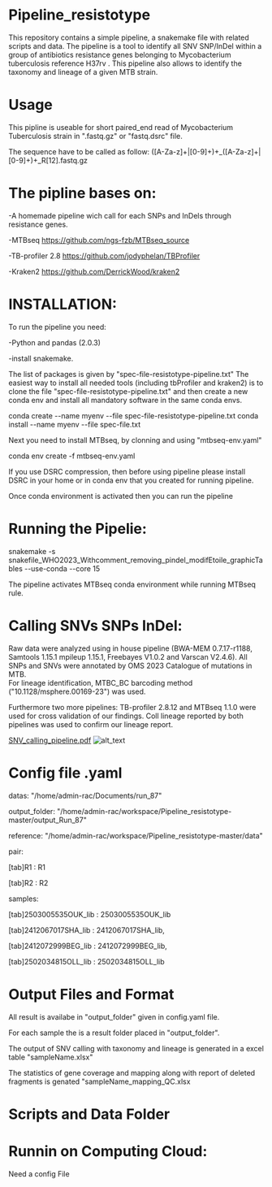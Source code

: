# Pipeline_resistotype
This repository contains a simple pipeline, a snakemake file with related scripts and data. The pipeline is a tool to identify all SNV SNP/InDel within a group of antibiotics resistance genes belonging to Mycobacterium tuberculosis reference H37rv .
This pipeline also allows to identify the taxonomy and lineage of a given MTB strain.

# Usage 
This pipline is useable for short paired_end read of Mycobacterium Tuberculosis strain in ".fastq.gz" or "fastq.dsrc" file.

The sequence have to be called as follow:
([A-Za-z]+|[0-9]+)+_([A-Za-z]+|[0-9]+)+_R[12].fastq.gz

# The pipline bases on:

-A homemade pipeline wich call for each SNPs and InDels through resistance genes. 

-MTBseq https://github.com/ngs-fzb/MTBseq_source

-TB-profiler 2.8 https://github.com/jodyphelan/TBProfiler

-Kraken2 https://github.com/DerrickWood/kraken2

# INSTALLATION:

To run the pipeline you need:

 -Python and pandas (2.0.3) 
 
 -install snakemake.

The list of packages is given by "spec-file-resistotype-pipeline.txt"
The easiest way to install all needed tools (including tbProfiler and kraken2) is to clone the file "spec-file-resistotype-pipeline.txt" and then create a new conda env and install all mandatory software in the same conda envs.  

conda create --name myenv --file spec-file-resistotype-pipeline.txt
conda install --name myenv --file spec-file.txt

Next you need to install MTBseq, by clonning and using "mtbseq-env.yaml"

conda env create -f mtbseq-env.yaml

If you use DSRC compression, then before using pipeline please install DSRC in your home or in conda env that you created for running pipeline.  

Once conda environment is activated then you can run the pipeline 


# Running the Pipelie: 

snakemake -s  snakefile_WHO2023_Withcomment_removing_pindel_modifEtoile_graphicTables --use-conda --core 15

The pipeline activates MTBseq conda environment while running MTBseq rule.

# Calling SNVs SNPs InDel:

Raw data were analyzed using in house pipeline (BWA-MEM 0.7.17-r1188, Samtools 1.15.1 mpileup 1.15.1, Freebayes V1.0.2 and Varscan V2.4.6). 
All SNPs and SNVs were annotated by OMS 2023 Catalogue of mutations in MTB.  
For lineage identification, MTBC_BC barcoding method ("10.1128/msphere.00169-23") was used.

Furthermore two more pipelines: TB-profiler 2.8.12 and MTBseq 1.1.0  were used  for cross validation of our findings. Coll lineage reported by both pipelines was used to confirm our lineage report. 

[SNV_calling_pipeline.pdf](https://github.com/user-attachments/files/19707089/SNV_calling_pipeline.pdf)
![alt_text](https://github.com/user-attachments/assets/780383d6-5fc8-42f0-a582-dc119619fcee)


# Config file .yaml

datas: "/home/admin-rac/Documents/run_87" 

output_folder: "/home/admin-rac/workspace/Pipeline_resistotype-master/output_Run_87"

reference: "/home/admin-rac/workspace/Pipeline_resistotype-master/data"


pair:

 [tab]R1 : R1
 
 [tab]R2 : R2
    
samples:

 [tab]2503005535OUK_lib : 2503005535OUK_lib
 
 [tab]2412067017SHA_lib : 2412067017SHA_lib,
 
 [tab]2412072999BEG_lib : 2412072999BEG_lib,
 
 [tab]2502034815OLL_lib : 2502034815OLL_lib






# Output Files and Format
All result is availabe in "output_folder" given in config.yaml file.

For each sample the is a result folder placed in "output_folder".

The output of SNV calling with taxonomy and lineage is generated in a  excel table "sampleName.xlsx"


The statistics of gene coverage and mapping along with report of deleted fragments is genated  "sampleName_mapping_QC.xlsx   




# Scripts and Data Folder

# Runnin on Computing Cloud: 
Need a config File 

